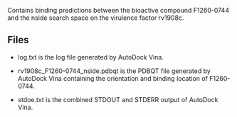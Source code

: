 Contains binding predictions between the bioactive compound F1260-0744 and the nside search space on the virulence factor rv1908c.

## Files

- log.txt is the log file generated by AutoDock Vina.

- rv1908c_F1260-0744_nside.pdbqt is the PDBQT file generated by AutoDock Vina containing the orientation and binding location of F1260-0744.

- stdoe.txt is the combined STDOUT and STDERR output of AutoDock Vina.

